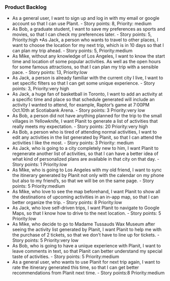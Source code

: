 ### Product Backlog

* As a general user, I want to sign up and log in with my email or google account so that I can use Planit. - Story points: 8,  Priority: medium
* As Bob, a graduate student, I want to save my preferences as sports and movies, so that I can check my preferences later. - Story points: 5, Priority:high
*As Jack, a person who wants to travel to other places, I want to choose the location for my next trip, which is in 10 days so that I can plan my trip ahead. - Story points: 5, Priority:medium
* As Mike, without any knowledge of Los Angeles, I want to know the start time and location of some popular activities.  As well as the open hours for some famous attractions, so that I can plan my trip with a sensible pace. - Story points: 13, Priority:low
* As Jack, a person is already familiar with the current city I live, I want to set specific filters so that I can get some unique experience. - Story points: 3, Priority:very high
* As Jack, a huge fan of basketball in Toronto, I want to add an activity at a specific time and place so that schedule generated will include an activity I wanted to attend, for example,  Raptor’s game at 7:00PM Oct.10th at Scotiabank Arena. - Story points: 3 Priority:very low
* As Bob, a person did not have anything planned for the trip to the small villages in Yellowknife, I want Planit to generate a list of activities that really meets my expectation. - Story points: 20 Priority:very high
* As Bob, a person who is tired of attending normal activities, I want to edit any activities in the list generated by Planit, so that I can attend the activities I like the most. - Story points: 3 Priority: medium  
* As Jack, who is going to a city completely new to him, I want Planit to regenerate another list of activities, so that I can have a better idea of what kind of personalized plans are available in that city on that day. - Story points: 1 Priority:low
* As Mike, who is going to Los Angeles with my old friend, I want to sync the itinerary generated by Planit not only with the calendar on my phone but also to my friend’s, so that we will be on the same page. - Story points: 5 Priority:medium
* As Mike, who love to see the map beforehand, I want Planit to show all the destinations of upcoming activities in an in-app map, so that I can better organize the trip. - Story points: 8 Priority:low
* As Jack, who love self-driven trips, I want Planit to navigate to Google Maps, so that I know how to drive to the next location. - Story points: 5 Priority:low
* As Mike, who decide to go to Madame Tussauds Wax Museum after seeing the activity list generated by Planit, I want Planit to help me with the purchase of 2 tickets, so that we don’t have to line up for tickets. - Story points: 5 Priority:very low
* As Bob, who is going to have a unique experience with Planit, I want to leave comments in text, so that Planit can better understand my special taste of activities. - Story points: 5 Priority:medium
* As a general user, who wants to use Planit for next trip again, I want to rate the itinerary generated this time, so that I can get better recommendations from Planit next time. - Story points:8 Priority:medium
